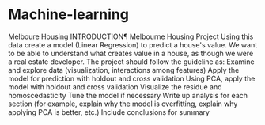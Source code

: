 # Machine-learning
Melboure Housing
INTRODUCTION¶
Melbourne Housing Project Using this data create a model (Linear Regression) to predict a house's value. We want to be able to understand what creates value in a house, as though we were a real estate developer. The project should follow the guideline as:
Examine and explore data (visualization, interactions among features)
Apply the model for prediction with holdout and cross validation
Using PCA, apply the model with holdout and cross validation
Visualize the residue and homoscedasticity
Tune the model if necessary
Write up analysis for each section (for example, explain why the model is overfitting, explain why applying PCA is better, etc.)
Include conclusions for summary
